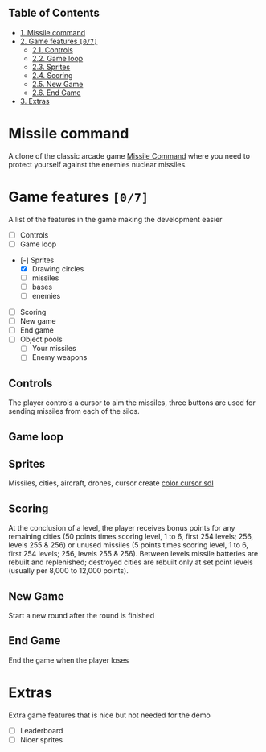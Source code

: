 <div id="table-of-contents">
<h2>Table of Contents</h2>
<div id="text-table-of-contents">
<ul>
<li><a href="#orgheadline1">1. Missile command</a></li>
<li><a href="#orgheadline8">2. Game features <code>[0/7]</code></a>
<ul>
<li><a href="#orgheadline2">2.1. Controls</a></li>
<li><a href="#orgheadline3">2.2. Game loop</a></li>
<li><a href="#orgheadline4">2.3. Sprites</a></li>
<li><a href="#orgheadline5">2.4. Scoring</a></li>
<li><a href="#orgheadline6">2.5. New Game</a></li>
<li><a href="#orgheadline7">2.6. End Game</a></li>
</ul>
</li>
<li><a href="#orgheadline9">3. Extras</a></li>
</ul>
</div>
</div>

# Missile command<a id="orgheadline1"></a>

A clone of the classic arcade game [Missile Command](https://en.wikipedia.org/wiki/Missile_Command) where you need to protect yourself against the enemies nuclear missiles.

# Game features <code>[0/7]</code><a id="orgheadline8"></a>

A list of the features in the game making the development easier

-   [ ] Controls
-   [ ] Game loop
-   [-] Sprites
    -   [X] Drawing circles
    -   [ ] missiles
    -   [ ] bases
    -   [ ] enemies
-   [ ] Scoring
-   [ ] New game
-   [ ] End game
-   [ ] Object pools
    -   [ ] Your missiles
    -   [ ] Enemy weapons

## Controls<a id="orgheadline2"></a>

The player controls a cursor to aim the missiles, three buttons are used for sending missiles from each of the silos.

## Game loop<a id="orgheadline3"></a>

## Sprites<a id="orgheadline4"></a>

Missiles, cities, aircraft, drones, cursor
create [color cursor sdl](https://wiki.libsdl.org/SDL_CreateColorCursor)

## Scoring<a id="orgheadline5"></a>

At the conclusion of a level, the player receives bonus points for any remaining cities (50 points times scoring level, 1 to 6, first 254 levels; 256, levels 255 & 256) or unused missiles (5 points times scoring level, 1 to 6, first 254 levels; 256, levels 255 & 256). Between levels missile batteries are rebuilt and replenished; destroyed cities are rebuilt only at set point levels (usually per 8,000 to 12,000 points). 

## New Game<a id="orgheadline6"></a>

Start a new round after the round is finished

## End Game<a id="orgheadline7"></a>

End the game when the player loses

# Extras<a id="orgheadline9"></a>

Extra game features that is nice but not needed for the demo

-   [ ] Leaderboard
-   [ ] Nicer sprites